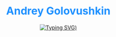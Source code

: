 <div align="center">
  
# <a href="https://github.com/Frenky19" style="color: #1e90ff; text-decoration: none">Andrey Golovushkin</a>

[![Typing SVG](https://readme-typing-svg.demolab.com?font=Fira+Code&pause=1000&center=true&vCenter=true&width=435&lines=Welcom+to+my+profile!;I'm+studying+backend+python+development;Want+to+learn+something+new;10%2B+years+of+promting+throuth+internet%3A))](https://git.io/typing-svg)

</div>




